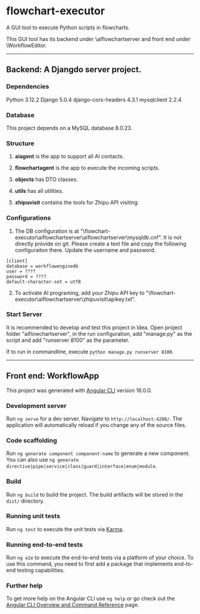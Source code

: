 # flowchart-executor

A GUI tool to execute Python scripts in flowcharts.

This GUI tool has its backend under \aiflowchartserver and front end under \WorkflowEditor.

---

## Backend: A Djangdo server project.

### Dependencies

Python 3.12.2
Django 5.0.4
django-cors-headers 4.3.1
mysqlclient 2.2.4

### Database

This project depends on a MySQL database 8.0.23. 

### Structure

1. **aiagent** is the app to support all AI contacts.

2. **flowchartagent** is the app to execute the incoming scripts.

3. **objects** has DTO classes.

4. **utils** has all utilities.

5. **zhipuvisit** contains the tools for Zhipu API visiting.


### Configurations

1. The DB configuration is at "\flowchart-executor\aiflowchartserver\aiflowchartserver\mysqldb.cnf". It is not directly provide on git. Please create a text file and copy the following configuraiton there. Update the username and password.

```
[client]
database = workflowenginedb
user = ????
password = ????
default-character-set = utf8
```

2. To activate AI programing, add your Zhipu API key to "\flowchart-executor\aiflowchartserver\zhipuvisit\apikey.txt".

### Start Server

It is recommended to develop and test this project in Idea. Open project folder "aiflowchartserver", in the run configuration, add "manage.py" as the script and add "runserver 8100" as the parameter. 

If to run in commandline, execute `python manage.py runserver 8100`.

---

## Front end: WorkflowApp

This project was generated with [Angular CLI](https://github.com/angular/angular-cli) version 16.0.0.

### Development server

Run `ng serve` for a dev server. Navigate to `http://localhost:4200/`. The application will automatically reload if you change any of the source files.

### Code scaffolding

Run `ng generate component component-name` to generate a new component. You can also use `ng generate directive|pipe|service|class|guard|interface|enum|module`.

### Build

Run `ng build` to build the project. The build artifacts will be stored in the `dist/` directory.

### Running unit tests

Run `ng test` to execute the unit tests via [Karma](https://karma-runner.github.io).

### Running end-to-end tests

Run `ng e2e` to execute the end-to-end tests via a platform of your choice. To use this command, you need to first add a package that implements end-to-end testing capabilities.

### Further help

To get more help on the Angular CLI use `ng help` or go check out the [Angular CLI Overview and Command Reference](https://angular.io/cli) page.

